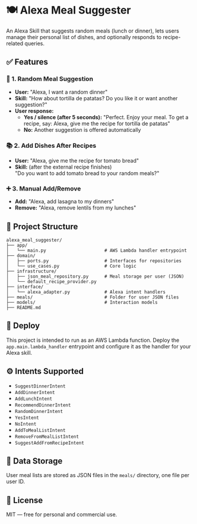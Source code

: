 # 🍽️ Alexa Meal Suggester

An Alexa Skill that suggests random meals (lunch or dinner), lets users manage their personal list of dishes, and optionally responds to recipe-related queries.

## ✅ Features

### 🎲 1. Random Meal Suggestion

- **User:** "Alexa, I want a random dinner"
- **Skill:** "How about tortilla de patatas? Do you like it or want another suggestion?"
- **User response:**
  - **Yes / silence (after 5 seconds):** "Perfect. Enjoy your meal. To get a recipe, say: Alexa, give me the recipe for tortilla de patatas"
  - **No:** Another suggestion is offered automatically

### 📚 2. Add Dishes After Recipes

- **User:** "Alexa, give me the recipe for tomato bread"
- **Skill:** (after the external recipe finishes)  
  "Do you want to add tomato bread to your random meals?"

### ➕ 3. Manual Add/Remove

- **Add:** "Alexa, add lasagna to my dinners"
- **Remove:** "Alexa, remove lentils from my lunches"

## 📁 Project Structure

```
alexa_meal_suggester/
├── app/
│   └── main.py                      # AWS Lambda handler entrypoint
├── domain/
│   ├── ports.py                     # Interfaces for repositories
│   └── use_cases.py                 # Core logic
├── infrastructure/
│   ├── json_meal_repository.py      # Meal storage per user (JSON)
│   └── default_recipe_provider.py
├── interface/
│   └── alexa_adapter.py             # Alexa intent handlers
├── meals/                           # Folder for user JSON files
├── models/                          # Interaction models
├── README.md
```

## 🚀 Deploy

This project is intended to run as an AWS Lambda function. Deploy the
`app.main.lambda_handler` entrypoint and configure it as the handler for your
Alexa skill.

## ⚙️ Intents Supported

- `SuggestDinnerIntent`
- `AddDinnerIntent`
- `AddLunchIntent`
- `RecommendDinnerIntent`
- `RandomDinnerIntent`
- `YesIntent`
- `NoIntent`
- `AddToMealListIntent`
- `RemoveFromMealListIntent`
- `SuggestAddFromRecipeIntent`

## 💾 Data Storage

User meal lists are stored as JSON files in the `meals/` directory, one file per user ID.

## 📘 License

MIT — free for personal and commercial use.
